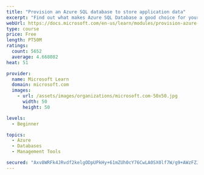 ```yaml
---
title: "Provision an Azure SQL database to store application data"
excerpt: "Find out what makes Azure SQL Database a good choice for your relational database, how to create the database from the portal and connect with Azure Cloud Shell."
webUrl: https://docs.microsoft.com/en-us/learn/modules/provision-azure-sql-db/
type: course
price: Free
length: PT50M
ratings:
  count: 5652
  average: 4.668082
heat: 51

provider:
  name: Microsoft Learn
  domain: microsoft.com
  images:
    - url: /assets/images/organizations/microsoft.com-50x50.jpg
      width: 50
      height: 50

levels:
  - Beginner

topics:
  - Azure
  - Databases
  - Management Tools

secured: "Axv8WRFk4JRvdf2kelgODpUPkHy+61mZUh0cY76CwLA0SX0lf7W/g9+AWzFZJGK24QGtdR/e0C0+Vr1qCxQU14SNCEikmSm5mm4GIKCCug6L2nsm3OfwbJtem4F6L9H3/ay60HvaZQLlRr9dzuVq2PhLL37WyqNBSM+UmmOESGvdSdHxflQuURWXEvDZ4ubybVabQSfvC85ch86WbTIsVhtp36wpFyuWYcb/AiAeAth1pdyhQXjWb+E1VqP6atOvefP41ccYx5+yG8oHQ87H9Nj6WI0olRGek9NK3bpMYBzcGJF+IiAG4pqDXj3cJJqA/8NBkecgTLQLx7PuZ6x75wWWjl+DtD7idBZU3r5BMawbvVUZsOP1sFwrjUi3WfCtQaTlPDE8OC4H5GZuvolMdxm1kVkhizPllEh04S8m5ug=;ai9dG3l3JAJxXXhZskySTQ=="
---
```


